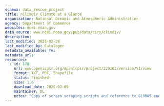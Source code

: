```yaml
---
schema: data_rescue_project 
title: nClimDiv Climate at a Glance
organization: National Oceanic and Atmospheric Administration
agency: Department of Commerce
websites: ncei.noaa.gov
data_source: www.ncei.noaa.gov/pub/data/cirs/climdiv/
description: 
last_modified: 2025-02-28
last_modified_by: Cataloger
metadata_available: Yes
metadata_url: 
resources:
  - id: 178
    url: www.openicpsr.org/openicpsr/project/220102/version/V1/view
    format: TXT, PDF, Shapefile
    status: Finished
    size: 1.6
    download_date: 2025-02-05
    maintainer: DL
    notes: "Copy of screen scraping scripts and reference to GLOBUS endpoint available atgithub.com/Brown-University-Library/geodata_usgovt_backup"
---
```

